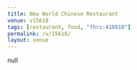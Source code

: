 ```yaml
---
title: New World Chinese Restaurant
venue: v15618
tags: [restaurant, food, "fhrs:410918"]
permalink: /v/15618/
layout: venue
---
```

null